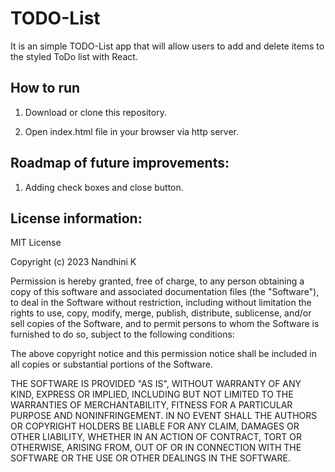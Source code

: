 # TODO-List

It is an simple TODO-List app that will allow users to add and delete items to the styled ToDo list with React.

## How to run

1. Download or clone this repository.

2. Open index.html file in your browser via http server.

## Roadmap of future improvements:

1. Adding check boxes and close button.

## License information:

MIT License

Copyright (c) 2023 Nandhini K

Permission is hereby granted, free of charge, to any person obtaining a copy of this software and associated documentation files (the "Software"), to deal in the Software without restriction, including without limitation the rights to use, copy, modify, merge, publish, distribute, sublicense, and/or sell copies of the Software, and to permit persons to whom the Software is furnished to do so, subject to the following conditions:

The above copyright notice and this permission notice shall be included in all copies or substantial portions of the Software.

THE SOFTWARE IS PROVIDED "AS IS", WITHOUT WARRANTY OF ANY KIND, EXPRESS OR IMPLIED, INCLUDING BUT NOT LIMITED TO THE WARRANTIES OF MERCHANTABILITY, FITNESS FOR A PARTICULAR PURPOSE AND NONINFRINGEMENT. IN NO EVENT SHALL THE AUTHORS OR COPYRIGHT HOLDERS BE LIABLE FOR ANY CLAIM, DAMAGES OR OTHER LIABILITY, WHETHER IN AN ACTION OF CONTRACT, TORT OR OTHERWISE, ARISING FROM, OUT OF OR IN CONNECTION WITH THE SOFTWARE OR THE USE OR OTHER DEALINGS IN THE SOFTWARE.
